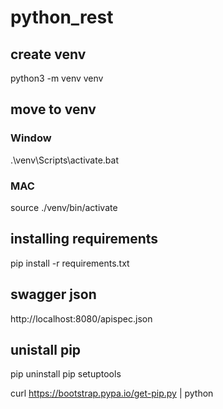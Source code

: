 # python_rest

## create venv
python3 -m venv venv

## move to venv
### Window
.\venv\Scripts\activate.bat

### MAC
source ./venv/bin/activate

## installing requirements
pip install -r requirements.txt

## swagger json
http://localhost:8080/apispec.json


## unistall pip
pip uninstall pip setuptools

curl https://bootstrap.pypa.io/get-pip.py | python
